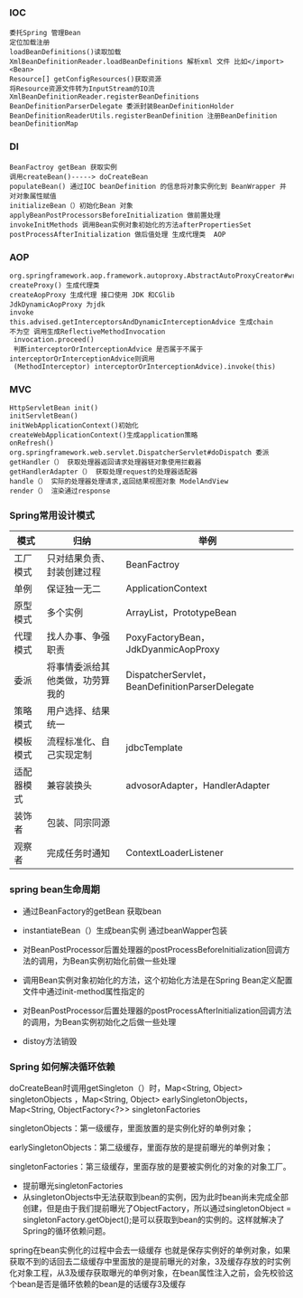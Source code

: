 ### IOC

```
委托Spring 管理Bean
定位加载注册
loadBeanDefinitions()读取加载
XmlBeanDefinitionReader.loadBeanDefinitions 解析xml 文件 比如</import><Bean>
Resource[] getConfigResources()获取资源
将Resource资源文件转为InputStream的IO流
XmlBeanDefinitionReader.registerBeanDefinitions
BeanDefinitionParserDelegate 委派封装BeanDefinitionHolder
BeanDefinitionReaderUtils.registerBeanDefinition 注册BeanDefinition beanDefinitionMap
```

### DI

```
BeanFactroy getBean 获取实例
调用createBean()-----> doCreateBean 
populateBean() 通过IOC beanDefinition 的信息将对象实例化到 BeanWrapper 并 对对象属性赋值
initializeBean（）初始化Bean 对象
applyBeanPostProcessorsBeforeInitialization 做前置处理
invokeInitMethods 调用Bean实例对象初始化的方法afterPropertiesSet
postProcessAfterInitialization 做后值处理 生成代理类  AOP

```

### AOP

```
org.springframework.aop.framework.autoproxy.AbstractAutoProxyCreator#wrapIfNecessary
createProxy() 生成代理类
createAopProxy 生成代理 接口使用 JDK 和CGlib
JdkDynamicAopProxy 为jdk
invoke
this.advised.getInterceptorsAndDynamicInterceptionAdvice 生成chain
不为空 调用生成ReflectiveMethodInvocation
 invocation.proceed() 
 判断interceptorOrInterceptionAdvice 是否属于不属于interceptorOrInterceptionAdvice则调用
 (MethodInterceptor) interceptorOrInterceptionAdvice).invoke(this)
```

### MVC

```
HttpServletBean init()
initServletBean()
initWebApplicationContext()初始化
createWebApplicationContext()生成application策略
onRefresh()
org.springframework.web.servlet.DispatcherServlet#doDispatch 委派
getHandler（） 获取处理器返回请求处理器链对象使用拦截器
getHandlerAdapter（） 获取处理request的处理器适配器
handle（） 实际的处理器处理请求,返回结果视图对象 ModelAndView
render（） 渲染通过response
```

### Spring常用设计模式

| 模式       | 归纳                             | 举例                                            |
| ---------- | -------------------------------- | ----------------------------------------------- |
| 工厂模式   | 只对结果负责、封装创建过程       | BeanFactroy                                     |
| 单例       | 保证独一无二                     | ApplicationContext                              |
| 原型模式   | 多个实例                         | ArrayList，PrototypeBean                        |
| 代理模式   | 找人办事、争强职责               | PoxyFactoryBean，JdkDyanmicAopProxy             |
| 委派       | 将事情委派给其他类做，功劳算我的 | DispatcherServlet，BeanDefinitionParserDelegate |
| 策略模式   | 用户选择、结果统一               |                                                 |
| 模板模式   | 流程标准化、自己实现定制         | jdbcTemplate                                    |
| 适配器模式 | 兼容装换头                       | advosorAdapter，HandlerAdapter                  |
| 装饰者     | 包装、同宗同源                   |                                                 |
| 观察者     | 完成任务时通知                   | ContextLoaderListener                           |

### spring bean生命周期

- 通过BeanFactory的getBean 获取bean

- instantiateBean（）生成bean实例  通过beanWapper包装

- 
  对BeanPostProcessor后置处理器的postProcessBeforeInitialization回调方法的调用，为Bean实例初始化前做一些处理
  
- 
  调用Bean实例对象初始化的方法，这个初始化方法是在Spring Bean定义配置文件中通过init-method属性指定的
  
- 
  对BeanPostProcessor后置处理器的postProcessAfterInitialization回调方法的调用，为Bean实例初始化之后做一些处理
  
- distoy方法销毁

### Spring 如何解决循环依赖

doCreateBean时调用getSingleton（）时，Map<String, Object> singletonObjects ，Map<String, Object> earlySingletonObjects，Map<String, ObjectFactory<?>> singletonFactories

singletonObjects：第一级缓存，里面放置的是实例化好的单例对象；

earlySingletonObjects：第二级缓存，里面存放的是提前曝光的单例对象；

singletonFactories：第三级缓存，里面存放的是要被实例化的对象的对象工厂。

- 提前曝光singletonFactories
- 从singletonObjects中无法获取到bean的实例，因为此时bean尚未完成全部创建，但是由于我们提前曝光了ObjectFactory，所以通过singletonObject = singletonFactory.getObject();是可以获取到bean的实例的。这样就解决了Spring的循环依赖问题。

spring在bean实例化的过程中会去一级缓存 也就是保存实例好的单例对象，如果获取不到的话回去二级缓存中里面放的是提前曝光的对象，3及缓存存放的时实例化对象工程，从3及缓存获取曝光的单例对象，在bean属性注入之前，会先校验这个bean是否是循环依赖的bean是的话缓存3及缓存